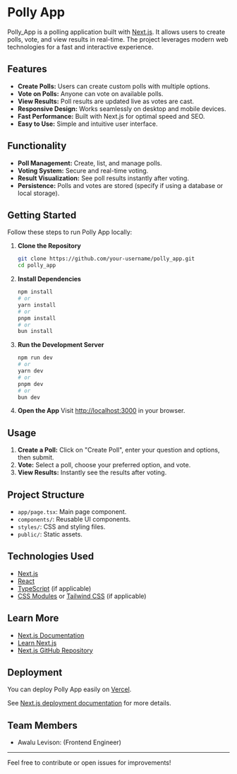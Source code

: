 # Polly App

Polly_App is a polling application built with [Next.js](https://nextjs.org). It allows users to create polls, vote, and view results in real-time. The project leverages modern web technologies for a fast and interactive experience.

## Features

- **Create Polls:** Users can create custom polls with multiple options.
- **Vote on Polls:** Anyone can vote on available polls.
- **View Results:** Poll results are updated live as votes are cast.
- **Responsive Design:** Works seamlessly on desktop and mobile devices.
- **Fast Performance:** Built with Next.js for optimal speed and SEO.
- **Easy to Use:** Simple and intuitive user interface.

## Functionality

- **Poll Management:** Create, list, and manage polls.
- **Voting System:** Secure and real-time voting.
- **Result Visualization:** See poll results instantly after voting.
- **Persistence:** Polls and votes are stored (specify if using a database or local storage).

## Getting Started

Follow these steps to run Polly App locally:

1. **Clone the Repository**
   ```bash
   git clone https://github.com/your-username/polly_app.git
   cd polly_app
   ```

2. **Install Dependencies**
   ```bash
   npm install
   # or
   yarn install
   # or
   pnpm install
   # or
   bun install
   ```

3. **Run the Development Server**
   ```bash
   npm run dev
   # or
   yarn dev
   # or
   pnpm dev
   # or
   bun dev
   ```

4. **Open the App**
   Visit [http://localhost:3000](http://localhost:3000) in your browser.

## Usage

1. **Create a Poll:** Click on "Create Poll", enter your question and options, then submit.
2. **Vote:** Select a poll, choose your preferred option, and vote.
3. **View Results:** Instantly see the results after voting.

## Project Structure

- `app/page.tsx`: Main page component.
- `components/`: Reusable UI components.
- `styles/`: CSS and styling files.
- `public/`: Static assets.

## Technologies Used

- [Next.js](https://nextjs.org)
- [React](https://react.dev)
- [TypeScript](https://www.typescriptlang.org) (if applicable)
- [CSS Modules](https://nextjs.org/docs/app/building-your-application/styling/css-modules) or [Tailwind CSS](https://tailwindcss.com) (if applicable)

## Learn More

- [Next.js Documentation](https://nextjs.org/docs)
- [Learn Next.js](https://nextjs.org/learn)
- [Next.js GitHub Repository](https://github.com/vercel/next.js)

## Deployment

You can deploy Polly App easily on [Vercel](https://vercel.com/new?utm_medium=default-template&filter=next.js&utm_source=create-next-app&utm_campaign=create-next-app-readme).

See [Next.js deployment documentation](https://nextjs.org/docs/app/building-your-application/deploying) for more details.

## Team Members
- Awalu Levison: (Frontend Engineer)
---

Feel free to contribute or open issues for improvements!